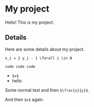 # My project

Hello! This is my project.

## Details

Here are some details about my project.

```render-latex
x_i = 2 y_i - 1 \forall i \in N
```

```
code code code
```

* `$x$`
* hello

Some normal text and then `$\frac{x}{y}$`.

And then `$x$` again.

